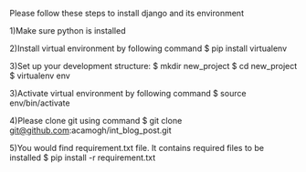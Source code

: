 Please follow these steps to install django and its environment

1)Make sure python is installed

2)Install virtual environment by following command
	$ pip install virtualenv

3)Set up your development structure:
	$ mkdir new_project
	$ cd new_project
	$ virtualenv env

3)Activate virtual environment by following command
	$ source env/bin/activate

4)Please clone git using command
	$ git clone git@github.com:acamogh/int_blog_post.git

5)You would find requirement.txt file. It contains required files to be installed
	$ pip install -r requirement.txt
	